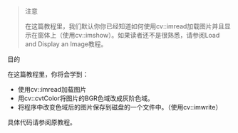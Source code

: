 > 注意
>
> 在这篇教程里，我们默认你你已经知道如何使用cv::imread加载图片并且显示在窗体上（使用cv::imshow）。如果读者还不是很熟悉，请参阅Load and Display an Image教程。 

目的

在这篇教程里，你将会学到：

* 使用cv::imread加载图片
* 用cv::cvtColor将图片的BGR色域改成灰阶色域。
* 将程序中改变色域后的图片保存到磁盘的一个文件中。（使用cv::imwrite）

具体代码请参阅原教程。
